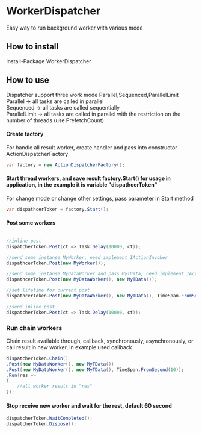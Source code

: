 # WorkerDispatcher
Easy way to run background worker with various mode

## How to install
Install-Package WorkerDispatcher

## How to use
Dispatcher support three work mode Parallel,Sequenced,ParallelLimit<br/>
Parallel -> all tasks are called in parallel<br/>
Sequenced -> all tasks are called sequentially<br/>
ParallelLimit -> all tasks are called in parallel with the restriction on the number of threads (use PrefetchCount)<br/>

#### Create factory
For handle all result worker, create handler and pass into constructor ActionDispatcherFactory
```csharp
var factory = new ActionDispatcherFactory();
```

#### Start thread workers, and save result factory.Start() for usage in application, in the example it is variable "dispathcerToken"  
For change mode or change other settings, pass parameter in Start method

```csharp
var dispathcerToken = factory.Start();
```

#### Post some workers
```csharp

//inline post
dispatcherToken.Post(ct => Task.Delay(10000, ct));

//send some instanse MyWorker, need implement IActionInvoker
dispathcerToken.Post(new MyWorker());

//send some instanse MyDataWorker and pass MyTData, need implement IActionInvoker<TData>
dispathcerToken.Post(new MyDataWorker(), new MyTData());

//set lifetime for current post
dispathcerToken.Post(new MyDataWorker(), new MyTData(), TimeSpan.FromSecond(10));

//send inline post
dispatcherToken.Post(ct => Task.Delay(10000, ct));
```

### Run chain workers
Chain result available through, callback, synchronously, asynchronously, or call result in new worker, in example used callback

```csharp
dispatcherToken.Chain()
.Post(new MyDataWorker(), new MyTData())
.Post(new MyDataWorker(), new MyTData(), TimeSpan.FromSecond(10));
.Run(res =>
{
    //all worker result in "res"
});
```

#### Stop receive new worker and wait for the rest, default 60 second
```csharp
dispatcherToken.WaitCompleted();
dispatcherToken.Dispose();
```